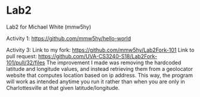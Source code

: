 # Lab2
Lab2 for Michael White (mmw5hy)

Activity 1: https://github.com/mmw5hy/hello-world

Activity 3: 
Link to my fork: https://github.com/mmw5hy/Lab2Fork-101
Link to pull request: https://github.com/UVA-CS3240-S18/Lab2Fork-101/pull/32/files
The improvement I made was removing the hardcoded latitude and longitude values, and instead retrieving them from a geolocator website that computes location based on ip address. This way, the program will work as intended anytime you run it rather than when you are only in Charlottesville at that given latitude/longitude. 
